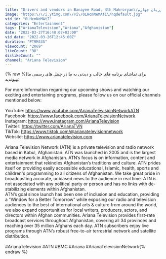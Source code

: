 ```yaml
---
title: "Drivers and vendors in Banayee Road, 4th Makroryan\/رانندگان و دست فروشان در سرک بنایی مکروریان چهارم"
image: "https:\/\/i.ytimg.com\/vi\/0LHcmNeMAtI\/hqdefault.jpg"
vid_id: "0LHcmNeMAtI"
categories: "Entertainment"
tags: ["ArianaTelevision","Ariana","Afghanistan"]
date: "2022-03-27T16:48:02+03:00"
vid_date: "2022-03-26T12:45:00Z"
duration: "PT9M43S"
viewcount: "2069"
likeCount: "30"
dislikeCount: ""
channel: "Ariana Television"
---
```

{% raw %}برای تماشای برنامه های جالب و دیدنی به ما در چینل های رسمی ما بپیوندید:<br /><br />For more information regarding our upcoming shows and watching our exciting and entertaining programs, please follow us on our official channels mentioned below:<br /><br />YouTube: <a rel="nofollow" target="blank" href="https://www.youtube.com/ArianaTelevisionNetworkATN">https://www.youtube.com/ArianaTelevisionNetworkATN</a><br />Facebook: <a rel="nofollow" target="blank" href="https://www.facebook.com/ArianaTelevisionNetwork">https://www.facebook.com/ArianaTelevisionNetwork</a><br />Instagram: <a rel="nofollow" target="blank" href="https://www.instagram.com/ArianaTelevision">https://www.instagram.com/ArianaTelevision</a><br />Twitter: <a rel="nofollow" target="blank" href="https://twitter.com/ArianaTVN">https://twitter.com/ArianaTVN</a><br />TikTok: <a rel="nofollow" target="blank" href="https://www.tiktok.com/@arianatelevisionnetwork">https://www.tiktok.com/@arianatelevisionnetwork</a><br />Website: <a rel="nofollow" target="blank" href="https://www.arianatelevision.com">https://www.arianatelevision.com</a><br /><br />Ariana Television Network (ATN) is a private television and radio network based in Kabul, Afghanistan. ATN was launched in 2005 and is the largest media network in Afghanistan. ATN’s focus is on information, content and entertainment that rekindles Afghanistan’s traditions and culture. ATN prides itself on providing easily accessible educational, Islamic, health, sports and children's programming to all citizens of Afghanistan. We take great pride in broadcasting accurate, unbiased news to the audience in real time. ATN is not associated with any political party or person and has no links with de-stabilizing elements within Afghanistan.<br />ATN’s goal since launch has been one of inclusion and education, providing a “Window for a Better Tomorrow” while exposing our radio and television audiences to the best of international arts &amp; culture from around the world, we also expand opportunities for local writers, producers, actors, and directors within Afghan communities. Ariana Television provides first-rate broadcast services throughout Afghanistan, covering all 34 provinces and reaching over 35 million Afghans each day. ATN subscribers enjoy live programs through ATN’s robust free-to-air terrestrial network and satellite distribution.<br /><br />#ArianaTelevision #ATN #BMC #Ariana #ArianaTelevisionNetwork{% endraw %}
